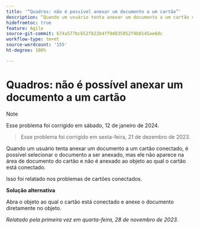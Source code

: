 ```yaml
---
title: '“Quadros: não é possível anexar um documento a um cartão”'
description: “Quando um usuário tenta anexar um documento a um cartão conectado, é possível selecionar o documento a ser anexado, mas ele não aparece na área de documento do cartão e não é anexado ao objeto ao qual o cartão está conectado.”
hidefromtoc: true
feature: Agile
source-git-commit: b74a577bc652f822b4ff9d835952f9b8145ae6dc
workflow-type: tm+mt
source-wordcount: '155'
ht-degree: 100%

---
```



# Quadros: não é possível anexar um documento a um cartão

>[!NOTE]
>
>Esse problema foi corrigido em sábado, 12 de janeiro de 2024.

<!--WF and WFP TOCs-->

>Esse problema foi corrigido em sexta-feira, 21 de dezembro de 2023.

Quando um usuário tenta anexar um documento a um cartão conectado, é possível selecionar o documento a ser anexado, mas ele não aparece na área de documento do cartão e não é anexado ao objeto ao qual o cartão está conectado.

Isso foi relatado nos problemas de cartões conectados.

**Solução alternativa**

Abra o objeto ao qual o cartão está conectado e anexe o documento diretamente no objeto.

_Relatado pela primeira vez em quarta-feira, 28 de novembro de 2023._
